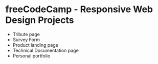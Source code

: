 # freeCodeCamp - Responsive Web Design Projects

- Tribute page
- Survey Form
- Product landing page
- Technical Documentation page
- Personal portfolio
